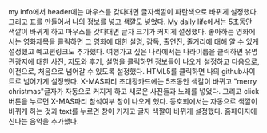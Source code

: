 my info에서 header에는 마우스를 갖다대면 글자색깔이 파란색으로 바뀌게 설정했다. 그리고 표를 만들어서 나의 정보를 넣고 색깔도 넣었다.
My daily life에서는 5초동안 색깔이 바뀌게 하고 마우스를 갖다대면 글자 크기가 커지게 설정했다.
좋아하는 영화에서는 영화제목을 클릭하면 그 영화에 대한 설명, 감독, 출연진, 줄거리에 대해 알 수 있게 설정했고 예고편링크도 추가했다. 
여행가고 싶은 나라에서는 나라이름을 클릭하면 유명관광지에 대한 사진, 지도와 후기, 설명을 클릭하면 정보들이 나오게 설정하고 다음으로, 이전으로, 처음으로 넘어갈 수 있도록 설정했다.
HTML5를 클릭하면 나의 github사이트로 넘어가게 설정했다.
X-MAS파티 초대장카드에는 5초동안 색갈이 바뀌고 "merry christmas"글자가 자동으로 커지게 하고 새로운 사진들과 노래를 넣었다. 그리고 click버튼을 누르면 X-MAS파티 참석여부 창이 나오게 했다. 
동호회에서는 자동으로 색깔이 바뀌게 하는 것과 text를 누르면 창이 커지고 글자 색깔이 바뀌게 설정했다.
홈페이지에 신나는 음악을 추가했다.